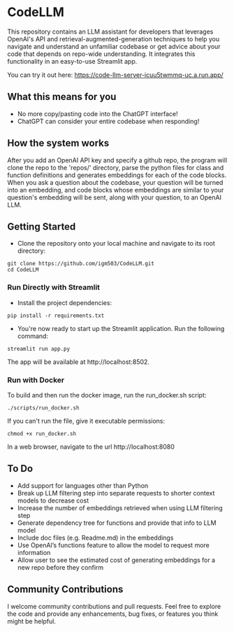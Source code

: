 # CodeLLM

This repository contains an LLM assistant for developers that leverages OpenAI's API and retrieval-augmented-generation techniques to help you navigate and understand an unfamiliar codebase or get advice about your code that depends on repo-wide understanding. It integrates this functionality in an easy-to-use Streamlit app.

You can try it out here: https://code-llm-server-icuu5twmmq-uc.a.run.app/

## What this means for you

- No more copy/pasting code into the ChatGPT interface!
- ChatGPT can consider your entire codebase when responding!

## How the system works
After you add an OpenAI API key and specify a github repo, the program will clone the repo to the 'repos/' directory, parse the python files for class and function definitions and generates embeddings for each of the code blocks. When you ask a question about the codebase, your question will be turned into an embedding, and code blocks whose embeddings are similar to your question's embedding will be sent, along with your question, to an OpenAI LLM.

## Getting Started

- Clone the repository onto your local machine and navigate to its root directory:
```
git clone https://github.com/igm503/CodeLLM.git
cd CodeLLM
```

### Run Directly with Streamlit 

- Install the project dependencies:
```
pip install -r requirements.txt
```
- You're now ready to start up the Streamlit application. Run the following command:
```
streamlit run app.py
```
The app will be available at http://localhost:8502.

### Run with Docker

To build and then run the docker image, run the run_docker.sh script:
```
./scripts/run_docker.sh
```
If you can't run the file, give it executable permissions:
```
chmod +x run_docker.sh
```
In a web browser, navigate to the url http://localhost:8080

## To Do

- Add support for languages other than Python
- Break up LLM filtering step into separate requests to shorter context models to decrease cost
- Increase the number of embeddings retrieved when using LLM filtering step
- Generate dependency tree for functions and provide that info to LLM model
- Include doc files (e.g. Readme.md) in the embeddings
- Use OpenAI’s functions feature to allow the model to request more information
- Allow user to see the estimated cost of generating embeddings for a new repo before they confirm

## Community Contributions
I welcome community contributions and pull requests. Feel free to explore the code and provide any enhancements, bug fixes, or features you think might be helpful.
